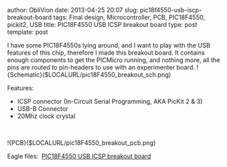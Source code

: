 author: ObliVion
date: 2013-04-25 20:07
slug: pic18f4550-usb-iscp-breakout-board
tags: Final design, Microcontroller, PCB, PIC18F4550, pickit2, USB
title: PIC18F4550 USB ICSP breakout board
type: post
template: post

I have some PIC18F4550s lying around, and I want to play with the USB
features of this chip, therefore I made this breakout board. It contains
enough components to get the PICMicro running, and nothing more, all the
pins are routed to pin-headers to use with an experimenter board.
!{Schematic}($LOCALURL/pic18F4550_breakout_sch.png)


Features:

-   ICSP connector (In-Circuit Serial Programming, AKA PicKit 2 & 3)
-   USB-B Connector
-   20Mhz clock crystal
<br style="clear: both;" />

!{PCB}($LOCALURL/pic18F4550_breakout_pcb.png)
<br style="clear: both;" />

Eagle files:  [PIC18F4550 USB ICSP breakout board]($LOCALURL/PIC18F4550-USB-ISCP-breakout-board.zip)




